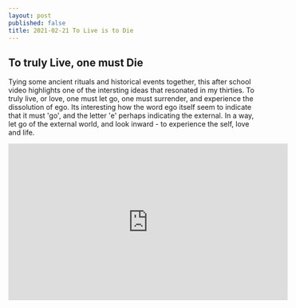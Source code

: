 ```yaml
---
layout: post
published: false
title: 2021-02-21 To Live is to Die
---
```

## To truly Live, one must Die

Tying some ancient rituals and historical events together, this after school video highlights one of the intersting ideas that resonated in my thirties. To truly live, or love, one must let go, one must surrender, and experience the dissolution of ego. Its interesting how the word ego itself seem to indicate that it must 'go', and the letter 'e' perhaps indicating the external. In a way, let go of the external world, and look inward - to experience the self, love and life.

<iframe width="560" height="315" src="https://www.youtube.com/embed/iC6DDvzM6Nc" frameborder="0" allow="accelerometer; autoplay; clipboard-write; encrypted-media; gyroscope; picture-in-picture" allowfullscreen></iframe>
